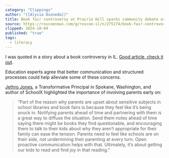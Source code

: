 ```yaml
---
category: "Clippings"
author: "[[Alycia Dioneda]]"
title: Book fair controversy at Prairie Hill sparks community debate over book selection | Rockton-Roscoe News
source: https://roscoenews.com/g/roscoe-il/n/275174/book-fair-controversy-prairie-hill-sparks-community-debate-over-book-selection
clipped: 2024-10-04
published: "true"
tags:
  - literacy
---
```

I was quoted in a story about a book controversy in IL. [Good article, check it out](https://roscoenews.com/g/roscoe-il/n/275174/book-fair-controversy-prairie-hill-sparks-community-debate-over-book-selection). 

Education experts agree that better communication and structured processes could help alleviate some of these concerns.

[Jethro Jones](https://www.jethrojones.com/), a Transformative Principal in Spokane, Washington, and author of SchoolX highlighted the importance of involving parents early on:

> “Part of the reason why parents are upset about sensitive subjects in school libraries and book fairs is because they feel like it’s being snuck in. Notifying parents ahead of time and partnering with them is a great way to diffuse the situation. Send them notes ahead of time saying there might be books they find questionable, and encouraging them to talk to their kids about why they aren’t appropriate for their family can ease the tension. Parents need to feel like schools are on their side, not undermining their parenting at every turn. Open proactive communication helps with that. Ultimately, it’s about getting our kids to read and find joy in that reading.”